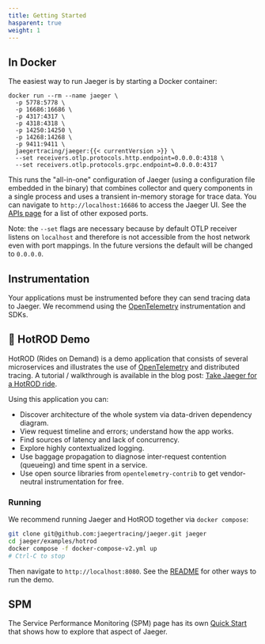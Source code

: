 ```yaml
---
title: Getting Started
hasparent: true
weight: 1
---
```


## In Docker

The easiest way to run Jaeger is by starting a Docker container:

```
docker run --rm --name jaeger \
  -p 5778:5778 \
  -p 16686:16686 \
  -p 4317:4317 \
  -p 4318:4318 \
  -p 14250:14250 \
  -p 14268:14268 \
  -p 9411:9411 \
  jaegertracing/jaeger:{{< currentVersion >}} \
  --set receivers.otlp.protocols.http.endpoint=0.0.0.0:4318 \
  --set receivers.otlp.protocols.grpc.endpoint=0.0.0.0:4317
```

This runs the "all-in-one" configuration of Jaeger (using a configuration file embedded in the binary) that combines collector and query components in a single process and uses a transient in-memory storage for trace data. You can navigate to `http://localhost:16686` to access the Jaeger UI. See the [APIs page](../architecture/apis/) for a list of other exposed ports.

Note: the `--set` flags are necessary because by default OTLP receiver listens on `localhost` and therefore is not accessible from the host network even with port mappings. In the future versions the default will be changed to `0.0.0.0`.

## Instrumentation

Your applications must be instrumented before they can send tracing data to Jaeger. We recommend using the [OpenTelemetry][otel] instrumentation and SDKs.

## 🚗 HotROD Demo

HotROD (Rides on Demand) is a demo application that consists of several microservices and illustrates the use of [OpenTelemetry][otel] and distributed tracing. A tutorial / walkthrough is available in the blog post: [Take Jaeger for a HotROD ride][hotrod-tutorial].

Using this application you can:

- Discover architecture of the whole system via data-driven dependency diagram.
- View request timeline and errors; understand how the app works.
- Find sources of latency and lack of concurrency.
- Explore highly contextualized logging.
- Use baggage propagation to diagnose inter-request contention (queueing) and time spent in a service.
- Use open source libraries from `opentelemetry-contrib` to get vendor-neutral instrumentation 
for free.

### Running

We recommend running Jaeger and HotROD together via `docker compose`:

```bash
git clone git@github.com:jaegertracing/jaeger.git jaeger
cd jaeger/examples/hotrod
docker compose -f docker-compose-v2.yml up
# Ctrl-C to stop
```

Then navigate to `http://localhost:8080`. See the [README](https://github.com/jaegertracing/jaeger/blob/v2.0.0/examples/hotrod/README.md) for other ways to run the demo.

## SPM

The Service Performance Monitoring (SPM) page has its own [Quick Start](../architecture/spm/#getting-started) that shows how to explore that aspect of Jaeger.

[hotrod-tutorial]: https://medium.com/jaegertracing/take-jaeger-for-a-hotrod-ride-233cf43e46c2
[otel]: https://opentelemetry.io
